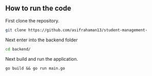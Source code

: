 ## How to run the code

First clone the repository.

```bash
git clone https://github.com/asifrahaman13/student-management-
```
Next enter into the backend folder 

```bash
cd backend/
```

Next build and run the application.

```
go build && go run main.go 
```